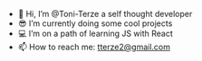 - 👋 Hi, I’m @Toni-Terze a self thought developer
- 😎 I’m currently doing some cool projects
- 💻 I’m on a path of learning JS with React
- 📫 How to reach me: tterze2@gmail.com

